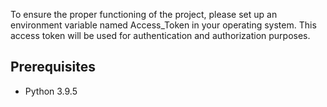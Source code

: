 To ensure the proper functioning of the project, please set up an environment variable named Access_Token in your operating system. 
This access token will be used for authentication and authorization purposes.

## Prerequisites
- Python 3.9.5
